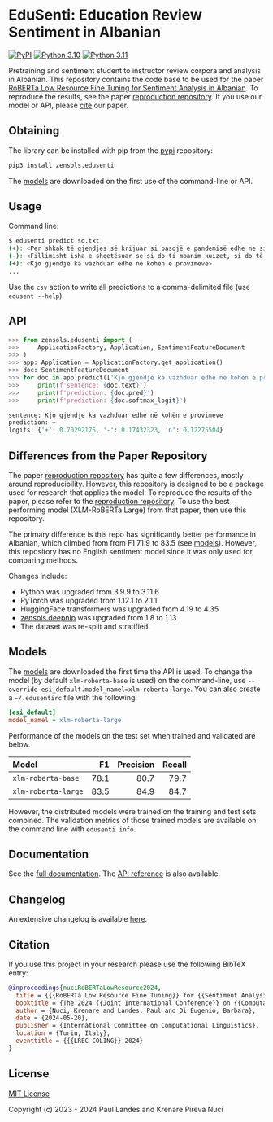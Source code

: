 # EduSenti: Education Review Sentiment in Albanian

[![PyPI][pypi-badge]][pypi-link]
[![Python 3.10][python3100-badge]][python3100-link]
[![Python 3.11][python311-badge]][python311-link]

Pretraining and sentiment student to instructor review corpora and analysis in
Albanian.  This repository contains the code base to be used for the paper
[RoBERTa Low Resource Fine Tuning for Sentiment Analysis in Albanian].  To
reproduce the results, see the paper [reproduction repository].  If you use our
model or API, please [cite](#citation) our paper.


## Obtaining

The library can be installed with pip from the [pypi] repository:
```bash
pip3 install zensols.edusenti
```

The [models](#models) are downloaded on the first use of the command-line or
API.


## Usage

Command line:
```bash
$ edusenti predict sq.txt
(+): <Per shkak të gjendjes së krijuar si pasojë e pandemisë edhe ne sikur [...]>
(-): <Fillimisht isha e shqetësuar se si do ti mbanim kuizet, si do të [...]>
(+): <Kjo gjendje ka vazhduar edhe në kohën e provimeve>
...
```

Use the `csv` action to write all predictions to a comma-delimited file (use
`edusent --help`).


## API

```python
>>> from zensols.edusenti import (
>>>     ApplicationFactory, Application, SentimentFeatureDocument
>>> )
>>> app: Application = ApplicationFactory.get_application()
>>> doc: SentimentFeatureDocument
>>> for doc in app.predict(['Kjo gjendje ka vazhduar edhe në kohën e provimeve']):
>>>     print(f'sentence: {doc.text}')
>>>     print(f'prediction: {doc.pred}')
>>>     print(f'prediction: {doc.softmax_logit}')

sentence: Kjo gjendje ka vazhduar edhe në kohën e provimeve
prediction: +
logits: {'+': 0.70292175, '-': 0.17432323, 'n': 0.12275504}
```


## Differences from the Paper Repository

The paper [reproduction repository] has quite a few differences, mostly around
reproducibility.  However, this repository is designed to be a package used for
research that applies the model.  To reproduce the results of the paper, please
refer to the [reproduction repository].  To use the best performing model
(XLM-RoBERTa Large) from that paper, then use this repository.

The primary difference is this repo has significantly better performance in
Albanian, which climbed from from F1 71.9 to 83.5 (see [models](#models)).
However, this repository has no English sentiment model since it was only used
for comparing methods.

Changes include:

* Python was upgraded from 3.9.9 to 3.11.6
* PyTorch was upgraded from 1.12.1 to 2.1.1
* HuggingFace transformers was upgraded from 4.19 to 4.35
* [zensols.deepnlp] was upgraded from 1.8 to 1.13
* The dataset was re-split and stratified.


## Models

The [models] are downloaded the first time the API is used.  To change the
model (by default `xlm-roberta-base` is used) on the command-line, use
`--override esi_default.model_namel=xlm-roberta-large`.  You can also create a
`~/.edusentirc` file with the following:

```ini
[esi_default]
model_namel = xlm-roberta-large
```

Performance of the models on the test set when trained and validated are below.

| Model               |   F1 | Precision | Recall |
|:--------------------|-----:|----------:|-------:|
| `xlm-roberta-base`  | 78.1 |      80.7 |   79.7 |
| `xlm-roberta-large` | 83.5 |      84.9 |   84.7 |

However, the distributed models were trained on the training and test sets
combined.  The validation metrics of those trained models are available on the
command line with `edusenti info`.


## Documentation

See the [full documentation](https://plandes.github.io/edusenti/index.html).
The [API reference](https://plandes.github.io/edusenti/api.html) is also
available.


## Changelog

An extensive changelog is available [here](CHANGELOG.md).


## Citation

If you use this project in your research please use the following BibTeX entry:

```bibtex
@inproceedings{nuciRoBERTaLowResource2024,
  title = {{{RoBERTa Low Resource Fine Tuning}} for {{Sentiment Analysis}} in {{Albanian}}},
  booktitle = {The 2024 {{Joint International Conference}} on {{Computational Linguistics}}, {{Language Resources}} and {{Evaluation}}},
  author = {Nuci, Krenare and Landes, Paul and Di Eugenio, Barbara},
  date = {2024-05-20},
  publisher = {International Committee on Computational Linguistics},
  location = {Turin, Italy},
  eventtitle = {{{LREC-COLING}} 2024}
}
```


## License

[MIT License](LICENSE.md)

Copyright (c) 2023 - 2024 Paul Landes and Krenare Pireva Nuci


<!-- links -->
[pypi]: https://pypi.org/project/zensols.edusenti/
[pypi-link]: https://pypi.python.org/pypi/zensols.edusenti
[pypi-badge]: https://img.shields.io/pypi/v/zensols.edusenti.svg
[python3100-badge]: https://img.shields.io/badge/python-3.10-blue.svg
[python3100-link]: https://www.python.org/downloads/release/python-3100
[python311-badge]: https://img.shields.io/badge/python-3.11-blue.svg
[python311-link]: https://www.python.org/downloads/release/python-3110

[RoBERTa Low Resource Fine Tuning for Sentiment Analysis in Albanian]: https://example.com
[reproduction repository]: https://github.com/uic-nlp-lab/edusenti
[models]: https://zenodo.org/records/10795173
[zensols.deepnlp]: https://github.com/plandes/deepnlp
